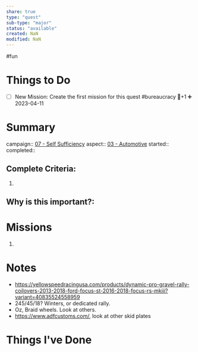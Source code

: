 ```yaml
---
share: true
type: "quest"
sub-type: "major"
status: "available"
created: NaN 
modified: NaN
---
```

 
 #fun 
# Things to Do

- [ ] New Mission: Create the first mission for this quest #bureaucracy 🥄+1 ➕ 2023-04-11
# Summary
campaign:: [07 - Self Sufficiency](./07%20-%20Self%20Sufficiency.md)
aspect:: [03 - Automotive](./03%20-%20Automotive.md)
started:: 
completed::
## Complete Criteria:
1. 

## Why is this important?:

# Missions
1.

# Notes
- https://yellowspeedracingusa.com/products/dynamic-pro-gravel-rally-coilovers-2013-2018-ford-focus-st-2016-2018-focus-rs-mkiii?variant=40835524558959
- 245/45/18?  Winters, or dedicated rally.
- Oz, Braid wheels.  Look at others.
- https://www.adfcustoms.com/, look at other skid plates
# Things I've Done